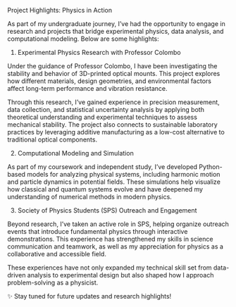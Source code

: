 Project Highlights: Physics in Action

As part of my undergraduate journey, I’ve had the opportunity to engage in research and projects that bridge experimental physics, data analysis, and computational modeling. Below are some highlights:

1. Experimental Physics Research with Professor Colombo

Under the guidance of Professor Colombo, I have been investigating the stability and behavior of 3D-printed optical mounts. This project explores how different materials, design geometries, and environmental factors affect long-term performance and vibration resistance.

Through this research, I’ve gained experience in precision measurement, data collection, and statistical uncertainty analysis by applying both theoretical understanding and experimental techniques to assess mechanical stability. The project also connects to sustainable laboratory practices by leveraging additive manufacturing as a low-cost alternative to traditional optical components.

2. Computational Modeling and Simulation

As part of my coursework and independent study, I’ve developed Python-based models for analyzing physical systems, including harmonic motion and particle dynamics in potential fields. These simulations help visualize how classical and quantum systems evolve and have deepened my understanding of numerical methods in modern physics.

3. Society of Physics Students (SPS) Outreach and Engagement

Beyond research, I’ve taken an active role in SPS, helping organize outreach events that introduce fundamental physics through interactive demonstrations. This experience has strengthened my skills in science communication and teamwork, as well as my appreciation for physics as a collaborative and accessible field.

These experiences have not only expanded my technical skill set from data-driven analysis to experimental design  but also shaped how I approach problem-solving as a physicist.

✨ Stay tuned for future updates and research highlights!
